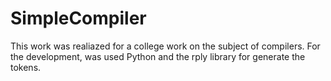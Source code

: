# SimpleCompiler
This work was realiazed for a college work on the subject of compilers.
For the development, was used Python and the rply library for generate the tokens.
